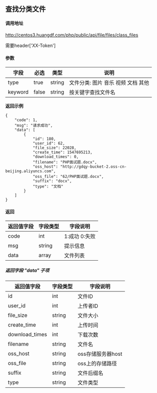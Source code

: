 ## 查找分类文件

#### 调用地址

http://centos3.huangdf.com/php/public/api/file/files/class_files

需要header['XX-Token']

#### 参数

|字段|必选|类型|说明|
|----|----|----|----|
|type|true|string|文件分类: 图片 音乐 视频 文档 其他|
|keyword|false|string|按关键字查找文件名|

 **返回示例**

``` 
{
    "code": 1,
    "msg": "请求成功",
    "data": [
        {
            "id": 180,
            "user_id": 62,
            "file_size": 22028,
            "create_time": 1547695213,
            "download_times": 0,
            "filename": "PHP面试题.docx",
            "oss_host": "http://gdqy-bucket-2.oss-cn-beijing.aliyuncs.com",
            "oss_file": "62/PHP面试题.docx",
            "suffix": "docx",
            "type": "文档"
        }
    ]
}
```

#### 返回

|返回值字段|字段类型|字段说明|
|----------|--------|--------|
|code|int|1:成功 0:失败|
|msg|string|提示信息|
|data|array|文件列表|

##### 返回字段 "data" 子项

|返回值字段|字段类型|字段说明|
|----------|--------|--------|
|id|int|文件ID|
|user_id|int|上传者ID|
|file_size|string|文件大小|
|create_time|int|上传时间|
|download_times|int|下载次数|
|filename|string|文件名|
|oss_host|string|oss存储服务器host|
|oss_file|string|oss上的存储路径|
|suffix|string|文件后缀名|
|type|string|文件类型|